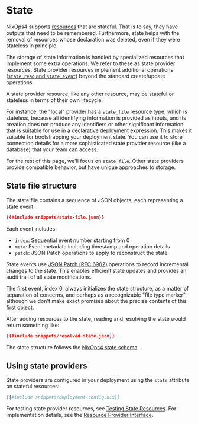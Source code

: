 # State

NixOps4 supports [resources](../concept/resource.md) that are stateful. That is to say, they have outputs that need to be remembered.
Furthermore, state helps with the removal of resources whose declaration was deleted, even if they were stateless in principle.

The storage of state information is handled by specialized resources that implement some extra operations.
We refer to these as state provider resources.
State provider resources implement additional operations ([`state_read` and `state_event`](../resource-provider/interface.md#state-operations)) beyond the standard create/update operations.

A state provider resource, like any other resource, may be stateful or stateless in terms of their own lifecycle.

For instance, the "local" provider has a `state_file` resource type, which is stateless, because all identifying information is provided as inputs, and its creation does not produce any identifiers or other significant information that is suitable for use in a declarative deployment expression.
This makes it suitable for bootstrapping your deployment state.
You can use it to store connection details for a more sophisticated state provider resource (like a database) that your team can access. <!-- to be proven out -->

For the rest of this page, we'll focus on `state_file`. Other state providers provide compatible behavior, but have unique approaches to storage.

## State file structure

The state file contains a sequence of JSON objects, each representing a state event:

<!-- Tested in ../../../../test/json-schema.nix -->
<!-- Tested in ../../../../test/nixops4-resources-local.nix -->
```json
{{#include snippets/state-file.json}}
```

Each event includes:
- `index`: Sequential event number starting from 0
- `meta`: Event metadata including timestamp and operation details
- `patch`: JSON Patch operations to apply to reconstruct the state

State events use [JSON Patch (RFC 6902)](https://tools.ietf.org/html/rfc6902) operations to record incremental changes to the state. This enables efficient state updates and provides an audit trail of all state modifications.

The first event, index 0, always initializes the state structure, as a matter of separation of concerns, and perhaps as a recognizable "file type marker", although we don't make exact promises about the precise contents of this first object.

After adding resources to the state, reading and resolving the state would return something like:

<!-- Tested in ../../../../test/json-schema.nix -->
<!-- Tested in ../../../../test/nixops4-resources-local.nix -->
```json
{{#include snippets/resolved-state.json}}
```

The state structure follows the [NixOps4 state schema](../schema/state-v0.md).

## Using state providers

State providers are configured in your deployment using the `state` attribute on stateful resources:

<!-- TODO: put a piece of real world deployment here -->
```nix
{{#include snippets/deployment-config.nix}}
```

For testing state provider resources, see [Testing State Resources](../resource-provider/testing.md#example-testing-state-resources).
For implementation details, see the [Resource Provider Interface](../resource-provider/interface.md#state-operations).
